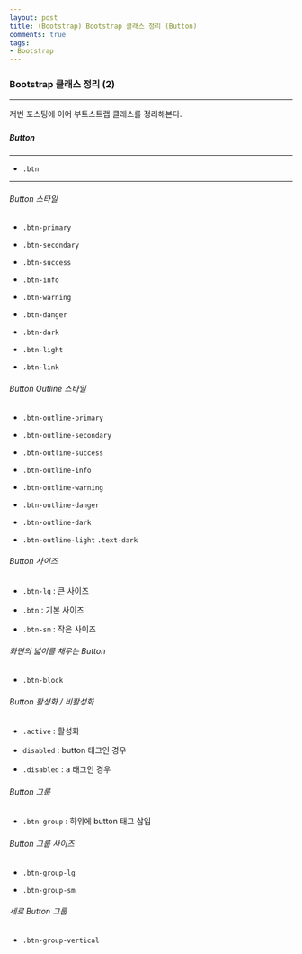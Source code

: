 ```yaml
---
layout: post
title: (Bootstrap) Bootstrap 클래스 정리 (Button)
comments: true
tags:
- Bootstrap
---
```




### Bootstrap 클래스 정리 (2)

---



저번 포스팅에 이어 부트스트랩 클래스를 정리해본다.

##### 

##### Button

---

* `.btn`

---

###### Button 스타일

* `.btn-primary` 

* `.btn-secondary`

* `.btn-success`

* `.btn-info`

* `.btn-warning`

* `.btn-danger`

* `.btn-dark`

* `.btn-light`

* `.btn-link`



###### Button Outline 스타일

* `.btn-outline-primary`

* `.btn-outline-secondary`

* `.btn-outline-success`

* `.btn-outline-info`

* `.btn-outline-warning`

* `.btn-outline-danger`

* `.btn-outline-dark`

* `.btn-outline-light` `.text-dark`



###### Button 사이즈

* `.btn-lg` : 큰 사이즈

* `.btn` : 기본 사이즈

* `.btn-sm` : 작은 사이즈



###### 화면의 넓이를 채우는 Button

* `.btn-block` 



###### Button 활성화 / 비활성화

* `.active` : 활성화

* `disabled` : button 태그인 경우

* `.disabled` : a 태그인 경우



###### Button 그룹

* `.btn-group` : 하위에 button 태그 삽입



###### Button 그룹 사이즈

* `.btn-group-lg`

* `.btn-group-sm`



###### 세로 Button 그룹

* `.btn-group-vertical`

